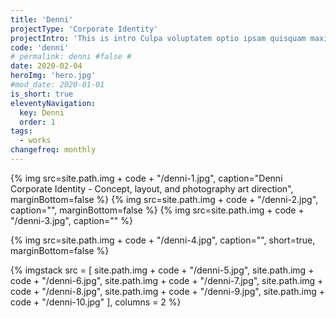 ```yaml
---
title: 'Denni'
projectType: 'Corporate Identity'
projectIntro: 'This is intro Culpa voluptatem optio ipsam quisquam maxime nihil nisi reprehenderit nam labore quo animi, autem adipisci explicabo fugit exercitationem deserunt nobis minima magni tempora eum est aliquid. Reiciendis accusamus nam voluptatum dicta tenetur'
code: 'denni'
# permalink: denni #false #
date: 2020-02-04
heroImg: 'hero.jpg'
#mod_date: 2020-01-01
is_short: true
eleventyNavigation:
  key: Denni
  order: 1
tags: 
  - works
changefreq: monthly
---
```


{% img src=site.path.img + code + "/denni-1.jpg", caption="Denni Corporate Identity - Concept, layout, and photography art direction", marginBottom=false %}
{% img src=site.path.img + code + "/denni-2.jpg", caption="", marginBottom=false %}
{% img src=site.path.img + code + "/denni-3.jpg", caption="" %}

{% img src=site.path.img + code + "/denni-4.jpg", caption="", short=true, marginBottom=false %}

{% imgstack src = [
              site.path.img + code + "/denni-5.jpg", 
              site.path.img + code + "/denni-6.jpg", 
              site.path.img + code + "/denni-7.jpg", 
              site.path.img + code + "/denni-8.jpg", 
              site.path.img + code + "/denni-9.jpg", 
              site.path.img + code + "/denni-10.jpg"
            ],
            columns = 2
%}